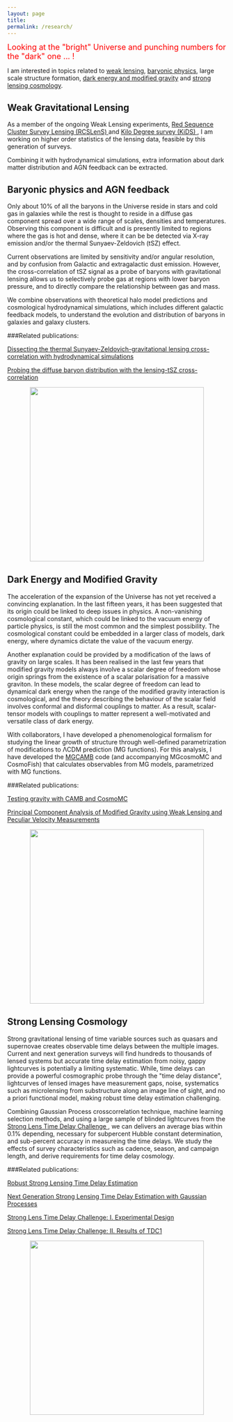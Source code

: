 ```yaml
---
layout: page
title: 
permalink: /research/
---
```


<p>
<font size="4.9"  >
<span style="color:red">   <bold> Looking at the "bright" Universe and punching numbers for the "dark" one ... !  </bold></span>
</font>
</p>


<p>
I am interested in topics related to <a href="#gravitational lensing">weak lensing</a>, <a href="#baryonic physics">baryonic physics</a>, large scale structure formation, <a href="#dark energy">dark energy and modified gravity</a> and <a href="#Strong Lensing Cosmology">strong lensing cosmology</a>.
</p>

<h2><a name="gravitational lensing"></a>Weak Gravitational Lensing</h2>
As a member of the ongoing Weak Lensing experiments, <a href="http://www.rcslens.org/"> Red Sequence Cluster Survey Lensing (RCSLenS) </a>  and <a href="http://kids.strw.leidenuniv.nl/"> Kilo Degree survey (KiDS) </a>, I am working on higher order statistics of the lensing data, feasible by this generation of surveys. 

Combining it with hydrodynamical simulations, extra information about dark matter distribution and AGN feedback can be extracted. 

<h2><a name="baryonic physics"></a>Baryonic physics and AGN feedback</h2>

Only about 10% of
all the baryons in the Universe reside in stars and cold gas
in galaxies while the rest is thought to reside in a
diffuse gas component spread over a wide range of scales,
densities and temperatures. Observing this component is
difficult and is presently limited to regions where the gas
is hot and dense, where it can be be detected via X-ray
emission and/or the thermal Sunyaev-Zeldovich (tSZ) effect.

Current observations are limited by sensitivity and/or angular resolution, and by confusion from
Galactic and extragalactic dust emission. However, the
cross-correlation of tSZ signal as a probe of baryons with gravitational lensing allows us
to selectively probe gas at regions with lower baryon pressure, and to directly compare the relationship between gas and mass. 

We combine observations with theoretical halo model predictions and cosmological hydrodynamical
simulations, which includes different galactic feedback models, to understand the evolution and distribution of baryons in galaxies and galaxy clusters. 

###Related publications:  

<a href="http://inspirehep.net/record/1334912"> Dissecting the thermal Sunyaev-Zeldovich-gravitational lensing cross-correlation with hydrodynamical simulations </a>

<a href="http://inspirehep.net/record/1291267">  Probing the diffuse baryon distribution with the lensing-tSZ cross-correlation </a>

<center><img src="{{ site.baseurl }}/images/tSZLensing.png" width="400"></center>
<h2><a name="dark energy"></a>Dark Energy and Modified Gravity</h2>

The acceleration of the expansion of the Universe has not yet received a convincing explanation. In the last fifteen years, it has been suggested that its origin could be linked to deep issues in physics. A non-vanishing cosmological constant, which could be linked to the vacuum energy of particle physics, is still the most common and the simplest possibility. The cosmological constant could be embedded in a larger class of models, dark energy, where dynamics dictate the value of the vacuum energy. 

Another explanation could be provided by a modification of the laws of gravity on large scales. It has been realised in the last few years that modified gravity models always involve a scalar degree of freedom whose origin springs from the existence of a scalar polarisation for a massive graviton. In these models, the scalar degree of freedom can lead to dynamical dark energy when the range of the modified gravity interaction is cosmological, and the theory describing the behaviour of the scalar field involves conformal and disformal couplings to matter. As a result, scalar- tensor models with couplings to matter represent a well-motivated and versatile class of dark energy. 


With collaborators, I have developed a phenomenological formalism for studying the linear growth of structure through well-defined parametrization of modifications to ΛCDM prediction (MG functions). For this analysis, I have developed the <a href="http://aliojjati.github.io/MGCAMB/">  MGCAMB</a> code (and accompanying MGcosmoMC and CosmoFish) that calculates observables from MG models, parametrized with MG functions. 

###Related publications:  

<a href="http://arxiv.org/abs/1106.4543">  Testing gravity with CAMB and CosmoMC </a>

<a href="http://arxiv.org/abs/1306.2546"> Principal Component Analysis of Modified Gravity using Weak Lensing and Peculiar Velocity Measurements</a>

<center><img src="{{ site.baseurl }}/images/main_pk.png" width="400"></center>



<h2><a name="Strong Lensing Cosmology"></a>Strong Lensing Cosmology</h2>

Strong gravitational lensing of time variable sources such as quasars and supernovae creates observable time delays between the multiple images. Current and next generation surveys will find hundreds to thousands of lensed systems but accurate time delay estimation from noisy, gappy lightcurves is potentially a limiting systematic. While, time delays can provide a powerful cosmographic probe through the "time delay distance", lightcurves of lensed images have measurement gaps, noise, systematics such as microlensing from substructure along an image line of sight, and no a priori functional model, making robust time delay estimation challenging. 

Combining Gaussian Process crosscorrelation technique, machine learning selection methods, and using a large sample of blinded lightcurves from the <a href="http://timedelaychallenge.org/"> Strong Lens Time Delay Challenge </a>, we can delivers an average bias within 0.1% depending, necessary for subpercent Hubble constant determination, and sub-percent accuracy in measureing the time delays. We study the effects of survey characteristics such as cadence, season, and campaign length, and derive requirements for time delay cosmology. 

###Related publications:  

<a href="http://inspirehep.net/record/1225935">    Robust Strong Lensing Time Delay Estimation  </a>

<a href="http://inspirehep.net/record/1311958">   Next Generation Strong Lensing Time Delay Estimation with Gaussian Processes </a>

<a href="http://inspirehep.net/record/1261511">   Strong Lens Time Delay Challenge: I. Experimental Design  </a>

<a href="http://inspirehep.net/record/1315082">  Strong Lens Time Delay Challenge: II. Results of TDC1 </a>

<center><img src="{{ site.baseurl }}/images/lc_sample_ex.png" width="400"></center>

